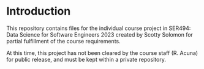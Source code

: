 ﻿# Introduction
This repository contains files for the individual course project in SER494: Data Science for Software Engineers 2023 created by Scotty Solomon for partial fulfillment of the course requirements.

At this time, this project has not been cleared by the course staff (R. Acuna) for public release, and must be kept within a private repository.
